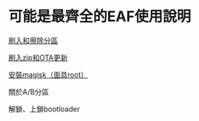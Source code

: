 # 可能是最齊全的EAF使用說明
[刷入和擦除分區](./flash)

[刷入zip和OTA更新](./flash#flashzip)

[安裝magisk（面具root）](./magisk)

關於A/B分區

解鎖、上鎖bootloader